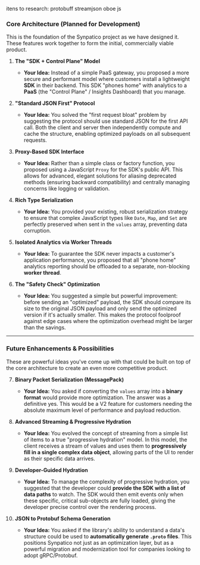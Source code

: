 itens to research:
protobuff
streamjson
oboe js


### Core Architecture (Planned for Development)

This is the foundation of the Synpatico project as we have designed it. These features work together to form the initial, commercially viable product.

1.  **The "SDK + Control Plane" Model**
    * **Your Idea:** Instead of a simple PaaS gateway, you proposed a more secure and performant model where customers install a lightweight **SDK** in their backend. This SDK "phones home" with analytics to a **PaaS** (the "Control Plane" / Insights Dashboard) that you manage.

2.  **"Standard JSON First" Protocol**
    * **Your Idea:** You solved the "first request bloat" problem by suggesting the protocol should use standard JSON for the first API call. Both the client and server then independently compute and cache the structure, enabling optimized payloads on all subsequent requests.

3.  **Proxy-Based SDK Interface**
    * **Your Idea:** Rather than a simple class or factory function, you proposed using a JavaScript `Proxy` for the SDK's public API. This allows for advanced, elegant solutions for aliasing deprecated methods (ensuring backward compatibility) and centrally managing concerns like logging or validation.

4.  **Rich Type Serialization**
    * **Your Idea:** You provided your existing, robust serialization strategy to ensure that complex JavaScript types like `Date`, `Map`, and `Set` are perfectly preserved when sent in the `values` array, preventing data corruption.

5.  **Isolated Analytics via Worker Threads**
    * **Your Idea:** To guarantee the SDK never impacts a customer's application performance, you proposed that all "phone home" analytics reporting should be offloaded to a separate, non-blocking **worker thread**.

6.  **The "Safety Check" Optimization**
    * **Your Idea:** You suggested a simple but powerful improvement: before sending an "optimized" payload, the SDK should compare its size to the original JSON payload and only send the optimized version if it's actually smaller. This makes the protocol foolproof against edge cases where the optimization overhead might be larger than the savings.

---

### Future Enhancements & Possibilities

These are powerful ideas you've come up with that could be built on top of the core architecture to create an even more competitive product.

7.  **Binary Packet Serialization (MessagePack)**
    * **Your Idea:** You asked if converting the `values` array into a **binary format** would provide more optimization. The answer was a definitive yes. This would be a V2 feature for customers needing the absolute maximum level of performance and payload reduction.

8.  **Advanced Streaming & Progressive Hydration**
    * **Your Idea:** You evolved the concept of streaming from a simple list of items to a true "progressive hydration" model. In this model, the client receives a stream of values and uses them to **progressively fill in a single complex data object**, allowing parts of the UI to render as their specific data arrives.

9.  **Developer-Guided Hydration**
    * **Your Idea:** To manage the complexity of progressive hydration, you suggested that the developer could **provide the SDK with a list of data paths** to watch. The SDK would then emit events only when these specific, critical sub-objects are fully loaded, giving the developer precise control over the rendering process.

10. **JSON to Protobuf Schema Generation**
    * **Your Idea:** You asked if the library's ability to understand a data's structure could be used to **automatically generate `.proto` files**. This positions Synpatico not just as an optimization layer, but as a powerful migration and modernization tool for companies looking to adopt gRPC/Protobuf.